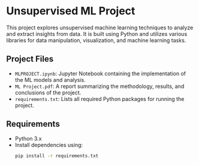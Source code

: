 # Unsupervised ML Project

This project explores unsupervised machine learning techniques to analyze and extract insights from data. It is built using Python and utilizes various libraries for data manipulation, visualization, and machine learning tasks.

## Project Files
- `MLPROJECT.ipynb`: Jupyter Notebook containing the implementation of the ML models and analysis.
- `ML Project.pdf`: A report summarizing the methodology, results, and conclusions of the project.
- `requirements.txt`: Lists all required Python packages for running the project.

## Requirements
- Python 3.x
- Install dependencies using:
  ```bash
  pip install -r requirements.txt
